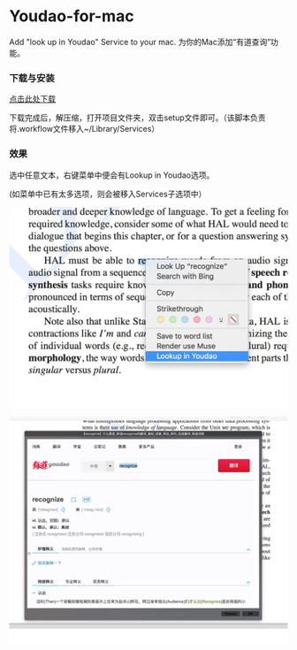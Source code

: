 # Youdao-for-mac
Add "look up in Youdao" Service to your mac. 为你的Mac添加“有道查询”功能。

### 下载与安装

[点击此处下载]()

下载完成后，解压缩，打开项目文件夹，双击setup文件即可。（该脚本负责将.workflow文件移入~/Library/Services）

### 效果

选中任意文本，右键菜单中便会有Lookup in Youdao选项。

(如菜单中已有太多选项，则会被移入Services子选项中）

![alt tag](LLIY1.png)

![alt tag](LLIY2.png)
